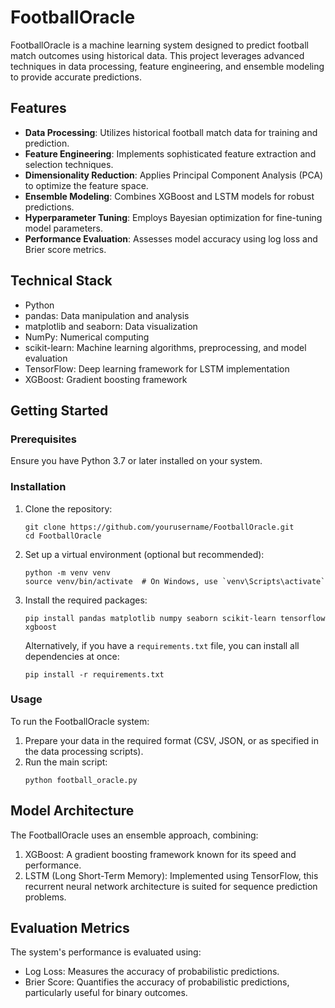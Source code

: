 # FootballOracle

FootballOracle is a machine learning system designed to predict football match outcomes using historical data. This project leverages advanced techniques in data processing, feature engineering, and ensemble modeling to provide accurate predictions.

## Features

- **Data Processing**: Utilizes historical football match data for training and prediction.
- **Feature Engineering**: Implements sophisticated feature extraction and selection techniques.
- **Dimensionality Reduction**: Applies Principal Component Analysis (PCA) to optimize the feature space.
- **Ensemble Modeling**: Combines XGBoost and LSTM models for robust predictions.
- **Hyperparameter Tuning**: Employs Bayesian optimization for fine-tuning model parameters.
- **Performance Evaluation**: Assesses model accuracy using log loss and Brier score metrics.

## Technical Stack

- Python
- pandas: Data manipulation and analysis
- matplotlib and seaborn: Data visualization
- NumPy: Numerical computing
- scikit-learn: Machine learning algorithms, preprocessing, and model evaluation
- TensorFlow: Deep learning framework for LSTM implementation
- XGBoost: Gradient boosting framework

## Getting Started

### Prerequisites

Ensure you have Python 3.7 or later installed on your system.

### Installation

1. Clone the repository:
   ```
   git clone https://github.com/yourusername/FootballOracle.git
   cd FootballOracle
   ```

2. Set up a virtual environment (optional but recommended):
   ```
   python -m venv venv
   source venv/bin/activate  # On Windows, use `venv\Scripts\activate`
   ```

3. Install the required packages:
   ```
   pip install pandas matplotlib numpy seaborn scikit-learn tensorflow xgboost
   ```

   Alternatively, if you have a `requirements.txt` file, you can install all dependencies at once:
   ```
   pip install -r requirements.txt
   ```

### Usage

To run the FootballOracle system:

1. Prepare your data in the required format (CSV, JSON, or as specified in the data processing scripts).
2. Run the main script:
   ```
   python football_oracle.py
   ```



## Model Architecture

The FootballOracle uses an ensemble approach, combining:
1. XGBoost: A gradient boosting framework known for its speed and performance.
2. LSTM (Long Short-Term Memory): Implemented using TensorFlow, this recurrent neural network architecture is suited for sequence prediction problems.

## Evaluation Metrics

The system's performance is evaluated using:
- Log Loss: Measures the accuracy of probabilistic predictions.
- Brier Score: Quantifies the accuracy of probabilistic predictions, particularly useful for binary outcomes.


